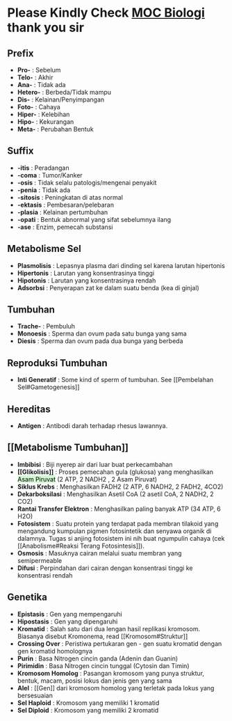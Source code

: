 # Please Kindly Check [MOC Biologi](/MOC%20Biologi) thank you sir
## Prefix
- **Pro-** : Sebelum
- **Telo-** : Akhir
- **Ana-** : Tidak ada
- **Hetero-** : Berbeda/Tidak mampu
- **Dis-** : Kelainan/Penyimpangan
- **Foto-** : Cahaya
- **Hiper-** : Kelebihan
- **Hipo-** : Kekurangan
- **Meta-** : Perubahan Bentuk

## Suffix
- **-itis** : Peradangan
- **-coma** : Tumor/Kanker
- **-osis** : Tidak selalu patologis/mengenai penyakit
- **-penia** : Tidak ada
- **-sitosis** : Peningkatan di atas normal
- **-ektasis** : Pembesaran/pelebaran
- **-plasia** : Kelainan pertumbuhan
- **-opati** : Bentuk abnormal yang sifat sebelumnya ilang
- **-ase** : Enzim, pemecah substansi

## Metabolisme Sel
- **Plasmolisis** : Lepasnya plasma dari dinding sel karena larutan hipertonis
- **Hipertonis** : Larutan yang konsentrasinya tinggi
- **Hipotonis** : Larutan yang konsentrasinya rendah
- **Adsorbsi** : Penyerapan zat ke dalam suatu benda (kea di ginjal)

## Tumbuhan
- **Trache-** : Pembuluh
- **Monoesis** : Sperma dan ovum pada satu bunga yang sama
- **Diesis** : Sperma dan ovum pada dua bunga yang berbeda

## Reproduksi Tumbuhan
- **Inti Generatif** : Some kind of sperm of tumbuhan. See [[Pembelahan Sel#Gametogenesis]]

## Hereditas
- **Antigen** : Antibodi darah terhadap rhesus lawannya. 

## [[Metabolisme Tumbuhan]]
- **Imbibisi** : Biji nyerep air dari luar buat perkecambahan
- **[[Glikolisis]]** : Proses pemecahan gula (glukosa) yang menghasilkan <mark style="background: #BBFABBA6;">Asam Piruvat</mark> (2 ATP, 2 NADH2 , 2 Asam Piruvat)
- **Siklus Krebs** : Menghasilkan FADH2 (2 ATP, 6 NADH2, 2 FADH2, 4CO2)
- **Dekarboksilasi** : Menghasilkan Asetil CoA (2 asetil CoA, 2 NADH2, 2 CO2)
- **Rantai Transfer Elektron** : Menghasilkan paling banyak ATP (34 ATP, 6 H2O)
- **Fotosistem** : Suatu protein yang terdapat pada membran tilakoid yang mengandung kumpulan pigmen fotosintetik dan senyawa organik di dalamnya. Tugas si anjing fotosistem ini nih buat ngumpulin cahaya (cek [[Anabolisme#Reaksi Terang Fotosintesis]]). 
- **Osmosis** : Masuknya cairan melalui suatu membran yang semipermeable
- **Difusi** : Perpindahan dari cairan dengan konsentrasi tinggi ke konsentrasi rendah

## Genetika
- **Epistasis** : Gen yang mempengaruhi 
- **Hipostasis** : Gen yang dipengaruhi 
- **Kromatid** : Salah satu dari dua lengan hasil replikasi kromosom. Biasanya disebut Kromonema, read [[Kromosom#Struktur]]
- **Crossing Over** : Peristiwa pertukaran gen - gen suatu kromatid dengan gen kromatid homolognya
- **Purin** : Basa Nitrogen cincin ganda (Adenin dan Guanin)
- **Pirimidin** : Basa Nitrogen cincin tunggal (Cytosin dan Timin)
- **Kromosom Homolog** : Pasangan kromosom yang punya struktur, bentuk, macam, posisi lokus dan jenis gen yang sama
- **Alel** : [[Gen]] dari kromosom homolog yang terletak pada lokus yang bersesuaian
- **Sel Haploid** : Kromosom yang memiliki 1 kromatid
- **Sel Diploid** : Kromosom yang memiliki 2 kromatid
